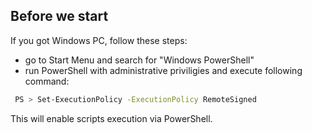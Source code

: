 ## Before we start

If you got Windows PC, follow these steps:

 - go to Start Menu and search for "Windows PowerShell"
 - run PowerShell with administrative priviligies and execute following command:
```sh
 PS > Set-ExecutionPolicy -ExecutionPolicy RemoteSigned
```

This will enable scripts execution via PowerShell.
